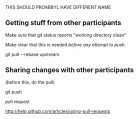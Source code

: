 THIS SHOULD PROABBYL HAVE DIFFERENT NAME

Getting stuff from other participants
-------------------------------------

Make sure that git status reports "working directory clean"

Make clear that this is needed *before any attempt to push*.

git pull --rebase upstream 


Sharing changes with other participants
---------------------------------------

(before this, do the pull)

git push

pull request

http://help.github.com/articles/using-pull-requests
